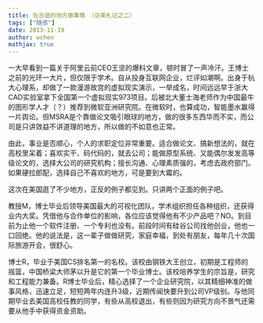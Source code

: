 ```yaml
---
title: 在合适的地方做事情 （访美札记之二）
tags: ["随感"]
date: 2013-11-19
author: wchen
mathjax: true
---
```


一大早看到一篇关于阿里云前CEO王坚的爆料文章，顿时冒了一声冷汗。王博士之前的光环一大片，但仅限于学术。自从投身互联网企业，烂评如潮啊。出身于杭大心理系，却做了一款漫游故宫的虚拟现实演示，一举成名，时间远远早于浙大CAD实验室拿下全国第一个虚拟现实973项目。后被北大董士海老师作为中国最牛的图形学人才（？）推荐到微软亚洲研究院。在微软时，也算成功，智能墨水赢得一片舆论。但MSRA是个靠做论文吸引眼球的地方，做的很多东西华而不实，而公司是只讲效益不讲道理的地方，所以做的不如意也正常。

 

由此，事业是否顺心，个人的求职定位非常重要。适合做论文、搞新想法的，就在高校里呆着；喜欢实干、码代码的，就去公司；能做原型系统、又能偶尔发发高等级论文的，选择大公司的研究机构；擅长沟通、心理素质强的，考虑去政府部门。如果硬拉郎配，选择自己不喜欢的地方，可是要到大霉的。

 

这次在美国逛了不少地方，正反的例子都见到。只讲两个正面的例子吧。

 

教授M，博士毕业后领导美国最大的可视化团队，学术组织担任各种组织，还获得业内大奖。凭借他与合作单位的影响，各位应该觉得他有不少产品吧？NO。到目前为止他一个软件注册、一个专利也没有。前段时间有硅谷公司找他创业，他也一口回绝。他的说法是，这一辈子做做研究，家庭幸福，到处有朋友，每年几十次国际旅游开会，很舒心。

 

博士R，毕业于美国CS排名第一的名校。该校由钢铁大王创立，初期是工程师的摇篮，中国桥梁大师茅以升是它的第一个毕业博士。该校培养学生的宗旨是，研究和工程能力兼备。R博士毕业后，精心选择了一个企业研究院，以其精细神准的做事风格，迅速立足，短短两年内连升3级，近期传闻快要升到公司VP级别。与他同期毕业去美国高校任教的同学，有些从高校退出，有些则因为研究方向不景气还需要从他手中获得资金资助。